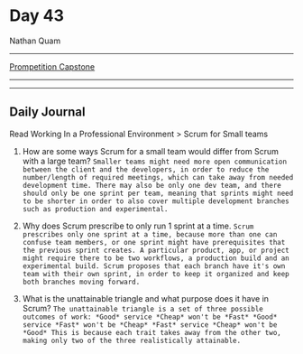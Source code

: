 # Day 43

Nathan Quam

---

[Prompetition Capstone](https://github.com/JordanWilker/Prompetition)

---

---

## Daily Journal

Read Working In a Professional Environment > Scrum for Small teams

1. How are some ways Scrum for a small team would differ from Scrum with a large team?
`
Smaller teams might need more open communication between the client and the developers, in order to reduce the number/length of required meetings, which can take away from needed development time. There may also be only one dev team, and there should only be one sprint per team, meaning that sprints might need to be shorter in order to also cover multiple development branches such as production and experimental.
`

2. Why does Scrum prescribe to only run 1 sprint at a time.
`
Scrum prescribes only one sprint at a time, because more than one can confuse team members, or one sprint might have prerequisites that the previous sprint creates. A particular product, app, or project might require there to be two workflows, a production build and an experimental build. Scrum proposes that each branch have it's own team with their own sprint, in order to keep it organized and keep both branches moving forward.
`

3. What is the unattainable triangle and what purpose does it have in Scrum?
`
The unattainable triangle is a set of three possible outcomes of work:
*Good* service *Cheap* won't be *Fast*
*Good* service *Fast* won't be *Cheap*
*Fast* service *Cheap* won't be *Good*
This is because each trait takes away from the other two, making only two of the three realistically attainable.
`
